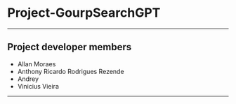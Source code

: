 # Project-GourpSearchGPT


-----
## Project developer members
- Allan Moraes 
- Anthony Ricardo Rodrigues Rezende
- Andrey
- Vinicius Vieira
----- 
